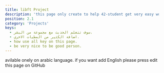 ```yaml
---
title: libft Project
description: 'this page only create to help 42-student get very easy work with any thing'
position: 2.1
category: 'Projects'
keys:
  - سوف تتعلم الحديث مع مجموعة من البشر.
  - اضافة الكثير من المطيات الاخرى.
  - how use all key on this page.
  - be very nice to be good person.
---
```


<!-- ## ماهي المشاريع التي تساعدك على التعلم الآن؟

<list :items="keys"></list>


## Installation
to installition all project you want to ue plase use this one and keep on your maind thats all.
<alert type='danger'>dddd</alart>

## Usage.
for any point on this page you need to be honset with you self if thats help you more let me knw thats please  -->


avilable onely on arabic language. if you want add English please press edit this page on GitHub

